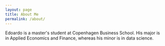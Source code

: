 ```yaml
---
layout: page
title: About Me
permalink: /about/
---
```


Edoardo is a master's student at Copenhagen Business School. His major is in Applied Economics and Finance, whereas his minor is in data science.
